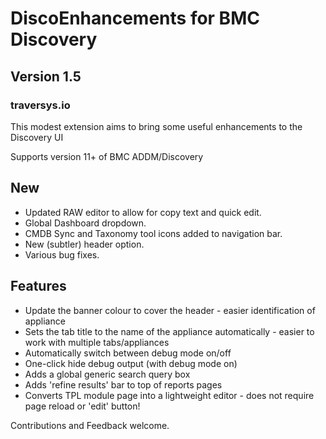# DiscoEnhancements for BMC Discovery
## Version 1.5
### traversys.io

This modest extension aims to bring some useful enhancements to the Discovery UI

Supports version 11+ of BMC ADDM/Discovery

## New
* Updated RAW editor to allow for copy text and quick edit.
* Global Dashboard dropdown.
* CMDB Sync and Taxonomy tool icons added to navigation bar.
* New (subtler) header option.
* Various bug fixes.

## Features

* Update the banner colour to cover the header - easier identification of appliance
* Sets the tab title to the name of the appliance automatically - easier to work with multiple tabs/appliances
* Automatically switch between debug mode on/off
* One-click hide debug output (with debug mode on)
* Adds a global generic search query box
* Adds 'refine results' bar to top of reports pages
* Converts TPL module page into a lightweight editor - does not require page reload or 'edit' button!

Contributions and Feedback welcome.
